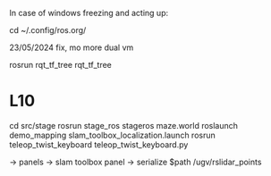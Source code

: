 In case of windows freezing and acting up:

cd ~/.config/ros.org/


23/05/2024 fix, mo more dual vm

rosrun rqt_tf_tree rqt_tf_tree
# L10

cd src/stage
rosrun stage_ros stageros maze.world
 roslaunch demo_mapping slam_toolbox_localization.launch
rosrun teleop_twist_keyboard teleop_twist_keyboard.py

-> panels -> slam toolbox panel -> serialize $path
/ugv/rslidar_points
#